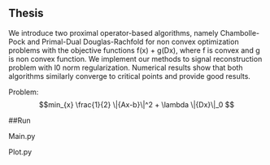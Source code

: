 ## Thesis

We introduce two proximal operator-based algorithms, namely Chambolle-Pock and Primal-Dual Douglas-Rachfold for non convex optimization problems with the objective functions f(x) + g(Dx), where f is convex and g is non convex function. We implement our methods to signal reconstruction problem with l0 norm regularization. Numerical results show that both algorithms similarly converge to critical points and provide good results.

Problem: 
$$min_{x} \frac{1}{2} \|{Ax-b}\|^2 + \lambda \|{Dx}\|_0 $$

##Run

Main.py

Plot.py
